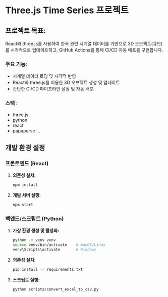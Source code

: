 # Three.js Time Series 프로젝트

## 프로젝트 목표:

React와 three.js를 사용하여 한국 관련 시계열 데이터를 기반으로 3D 오브젝트(큐브)를 시각적으로 업데이트하고, GitHub Actions를 통해 CI/CD 자동 배포를 구현합니다.

### 주요 기능:

- 시계열 데이터 로딩 및 시각적 반영
- React와 three.js를 이용한 3D 오브젝트 생성 및 업데이트
- 간단한 CI/CD 파이프라인 설정 및 자동 배포

### 스택 :

- three.js
- python
- react
- papaparse
  ...

## 개발 환경 설정

### 프론트엔드 (React)

1. **의존성 설치:**

   ```bash
   npm install
   ```

2. **개발 서버 실행:**
   ```bash
   npm start
   ```

### 백엔드/스크립트 (Python)

1. **가상 환경 생성 및 활성화:**

   ```bash
   python -m venv venv
   source venv/bin/activate    # macOS/Linux
   venv\Scripts\activate       # Windows
   ```

2. **의존성 설치:**

   ```bash
   pip install -r requirements.txt
   ```

3. **스크립트 실행:**
   ```bash
   python scripts/convert_excel_to_csv.py
   ```
